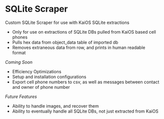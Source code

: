 # SQLite Scraper
Custom SQLite Scraper for use with KaiOS SQLite extractions

- Only for use on extractions of SQLite DBs pulled from KaiOS based cell phones 
- Pulls hex data from object_data table of imported db
- Removes extraneous data from row, and prints in human readable format

*Coming Soon*

- Efficiency Optimizations
- Setup and installation configurations
- Export cell phone numbers to csv, as well as messages between contact and owner of phone number

*Future Features*

- Ability to handle images, and recover them
- Ability to eventually handle all SQLite DBs, not just extracted from KaiOS
